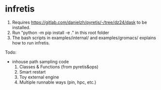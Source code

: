 # infretis

1. Requires https://gitlab.com/danielzh/pyretis/-/tree/dz24/dask to be installed.
2. Run "python -m pip install -e ." in this root folder
3. The bash scripts in examples/internal/ and examples/gromacs/ explains how to run infretis.

Todo:
* inhouse path sampling code
	1. Classes & Functions (from pyretis&ops)
	2. Smart restart
	3. Toy external engine
	4. Multiple runnable ways (pin, hpc, etc.)
